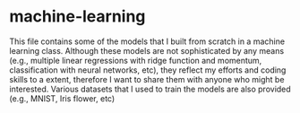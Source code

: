 # machine-learning
This file contains some of the models that I built from scratch in a machine learning class.
Although these models are not sophisticated by any means (e.g., multiple linear regressions with ridge function and momentum,  classification with neural networks, etc),
they reflect my efforts and coding skills to a extent, therefore I want to share them with anyone who might be interested.
Various datasets that I used to train the models are also provided (e.g., MNIST, Iris flower, etc)
